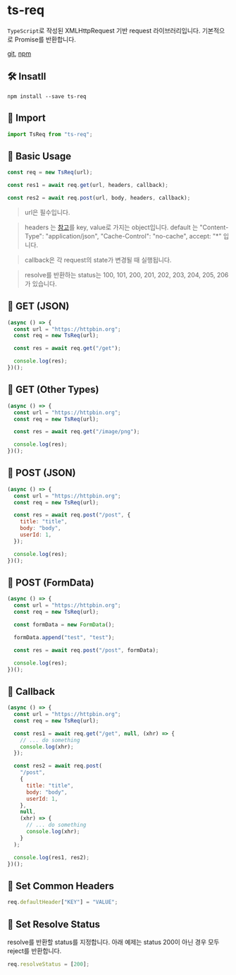 # ts-req

`TypeScript`로 작성된 XMLHttpRequest 기반 request 라이브러리입니다.
기본적으로 Promise를 반환합니다.

[git](https://github.com/junyeongCHOI/ts-req), [npm](https://www.npmjs.com/package/ts-req)

## 🛠 Insatll

```
npm install --save ts-req
```

## 📌 Import

```javascript
import TsReq from "ts-req";
```

## 💅 Basic Usage

```javascript
const req = new TsReq(url);

const res1 = await req.get(url, headers, callback);

const res2 = await req.post(url, body, headers, callback);
```

> url은 필수입니다.

> headers 는 [참고](https://developer.mozilla.org/en-US/docs/Web/HTTP/Headers)를 key, value로 가지는 object입니다. default 는 "Content-Type": "application/json", "Cache-Control": "no-cache", accept: "\*" 입니다.

> callback은 각 request의 state가 변경될 때 실행됩니다.

> resolve를 반환하는 status는 100, 101, 200, 201, 202, 203, 204, 205, 206 가 있습니다.

## 📝 GET (JSON)

```javascript
(async () => {
  const url = "https://httpbin.org";
  const req = new TsReq(url);

  const res = await req.get("/get");

  console.log(res);
})();
```

## 📝 GET (Other Types)

```javascript
(async () => {
  const url = "https://httpbin.org";
  const req = new TsReq(url);

  const res = await req.get("/image/png");

  console.log(res);
})();
```

## 📝 POST (JSON)

```javascript
(async () => {
  const url = "https://httpbin.org";
  const req = new TsReq(url);

  const res = await req.post("/post", {
    title: "title",
    body: "body",
    userId: 1,
  });

  console.log(res);
})();
```

## 📝 POST (FormData)

```javascript
(async () => {
  const url = "https://httpbin.org";
  const req = new TsReq(url);

  const formData = new FormData();

  formData.append("test", "test");

  const res = await req.post("/post", formData);

  console.log(res);
})();
```

## 📝 Callback

```javascript
(async () => {
  const url = "https://httpbin.org";
  const req = new TsReq(url);

  const res1 = await req.get("/get", null, (xhr) => {
    // ... do something
    console.log(xhr);
  });

  const res2 = await req.post(
    "/post",
    {
      title: "title",
      body: "body",
      userId: 1,
    },
    null,
    (xhr) => {
      // ... do something
      console.log(xhr);
    }
  );

  console.log(res1, res2);
})();
```

## 📝 Set Common Headers

```javascript
req.defaultHeader["KEY"] = "VALUE";
```

## 📝 Set Resolve Status

resolve를 반환할 status를 지정합니다. 아래 예제는 status 200이 아닌 경우 모두 reject를 반환합니다.

```javascript
req.resolveStatus = [200];
```

